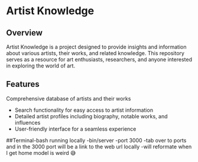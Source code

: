 # Artist Knowledge

## Overview

Artist Knowledge is a project designed to provide insights and information about various artists, their works, and related knowledge. This repository serves as a resource for art enthusiasts, researchers, and anyone interested in exploring the world of art.

## Features

Comprehensive database of artists and their works
- Search functionality for easy access to artist information
- Detailed artist profiles including biography, notable works, and influences
- User-friendly interface for a seamless experience

##Terminal-bash running locally
-bin/server
-port 3000
-tab over to ports and in the 3000 port will be a link to the web url locally
-will reformate when I get home model is weird 😅
